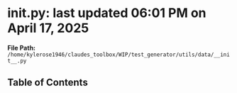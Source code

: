 # __init__.py: last updated 06:01 PM on April 17, 2025

**File Path:** `/home/kylerose1946/claudes_toolbox/WIP/test_generator/utils/data/__init__.py`

## Table of Contents
